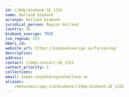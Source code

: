 ```yaml
---
id: c19dp:biobank:SE_1325
name: Halland biobank
acronym: Halland biobank
juridical_person: Region Halland
country: SE
biobank_sverige: TRUE
ivo_regnum: 325
bbmri_id:
website_url: https://biobanksverige.se/forskning/
description:
address:
contact: c19dp:contact:SE_1325
contact_priority: 1
collections:
email: tomas.seidal@regionhalland.se
aliases:
    /menu/main/app-scd/biobank/c19dp:biobank:SE_1325
---
```

